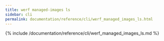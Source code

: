 ```yaml
---
title: werf managed-images ls
sidebar: cli
permalink: documentation/reference/cli/werf_managed_images_ls.html
---
```


{% include /documentation/reference/cli/werf_managed_images_ls.md %}
